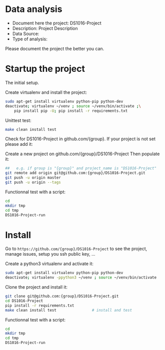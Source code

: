 # Data analysis
- Document here the project: DS1016-Project
- Description: Project Description
- Data Source:
- Type of analysis:

Please document the project the better you can.

# Startup the project

The initial setup.

Create virtualenv and install the project:
```bash
sudo apt-get install virtualenv python-pip python-dev
deactivate; virtualenv ~/venv ; source ~/venv/bin/activate ;\
    pip install pip -U; pip install -r requirements.txt
```

Unittest test:
```bash
make clean install test
```

Check for DS1016-Project in github.com/{group}. If your project is not set please add it:

Create a new project on github.com/{group}/DS1016-Project
Then populate it:

```bash
##   e.g. if group is "{group}" and project_name is "DS1016-Project"
git remote add origin git@github.com:{group}/DS1016-Project.git
git push -u origin master
git push -u origin --tags
```

Functionnal test with a script:

```bash
cd
mkdir tmp
cd tmp
DS1016-Project-run
```

# Install

Go to `https://github.com/{group}/DS1016-Project` to see the project, manage issues,
setup you ssh public key, ...

Create a python3 virtualenv and activate it:

```bash
sudo apt-get install virtualenv python-pip python-dev
deactivate; virtualenv -ppython3 ~/venv ; source ~/venv/bin/activate
```

Clone the project and install it:

```bash
git clone git@github.com:{group}/DS1016-Project.git
cd DS1016-Project
pip install -r requirements.txt
make clean install test                # install and test
```
Functionnal test with a script:

```bash
cd
mkdir tmp
cd tmp
DS1016-Project-run
```
